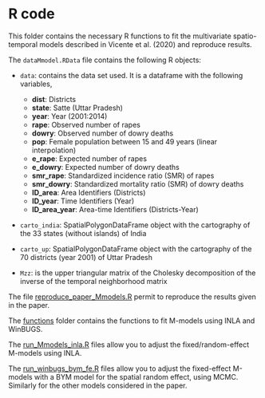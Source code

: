 # R code

This folder contains the necessary R functions to fit the multivariate spatio-temporal models described in Vicente et al. (2020) and reproduce results.

The ```dataMmodel.RData``` file contains the following R objects:

- ```data```: contains the data set used. It is a dataframe with the following variables,
	- **dist**: Districts
	- **state**: Satte (Uttar Pradesh)
	- **year**: Year (2001:2014)
	- **rape**: Observed number of rapes
	- **dowry**: Observed number of dowry deaths
	- **pop**: Female population between 15 and 49 years (linear interpolation)
	- **e_rape**: Expected number of rapes
	- **e_dowry**: Expected number of dowry deaths
	- **smr_rape**: Standardized incidence ratio (SMR) of rapes
	- **smr_dowry**: Standardized mortality ratio (SMR) of dowry deaths
	- **ID_area**: Area Identifiers (Districts)
	- **ID_year**: Time Identifiers (Year)
	- **ID_area_year**: Area-time Identifiers (Districts-Year)


- ```carto_india```: SpatialPolygonDataFrame object with the cartography of the 33 states (without islands) of India

- ```carto_up```: SpatialPolygonDataFrame object with the cartography of the 70 districts (year 2001) of Uttar Pradesh

- ```Mzz```: is the upper triangular matrix of the Cholesky decomposition of the inverse of the temporal neighborhood matrix


The file [reproduce_paper_Mmodels.R](https://github.com/spatialstatisticsupna/Mmodels_SERRA_article/blob/master/R/reproduce_paper_Mmodels.R) permit to reproduce the results given in the paper.

The [functions](https://github.com/spatialstatisticsupna/Mmodels_SERRA_article/blob/master/R/functions) folder contains the functions to fit M-models using INLA and WinBUGS.

The [run_Mmodels_inla.R](https://github.com/spatialstatisticsupna/Mmodels_SERRA_article/blob/master/R/run_Mmodels_inla.R) files allow you to adjust the fixed/random-effect M-models using INLA.

The [run_winbugs_bym_fe.R](https://github.com/spatialstatisticsupna/Mmodels_SERRA_article/blob/master/R/run_winbugs_bym_fe.R) files allow you to adjust the fixed-effect M-models with a BYM model for the spatial random effect, using MCMC.
Similarly for the other models considered in the paper.

 
